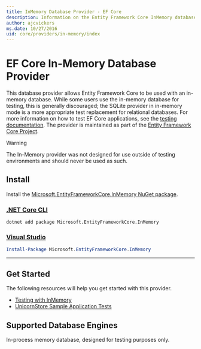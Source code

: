 ```yaml
---
title: InMemory Database Provider - EF Core
description: Information on the Entity Framework Core InMemory database provider
author: ajcvickers
ms.date: 10/27/2016
uid: core/providers/in-memory/index
---
```

# EF Core In-Memory Database Provider

This database provider allows Entity Framework Core to be used with an in-memory database. While some users use the in-memory database for testing, this is generally discouraged; the SQLite provider in in-memory mode is a more appropriate test replacement for relational databases. For more information on how to test EF Core applications, see the [testing documentation](xref:core/testing/index). The provider is maintained as part of the [Entity Framework Core Project](https://github.com/dotnet/efcore).

> [!WARNING]
> The In-Memory provider was not designed for use outside of testing environments and should never be used as such.

## Install

Install the [Microsoft.EntityFrameworkCore.InMemory NuGet package](https://www.nuget.org/packages/Microsoft.EntityFrameworkCore.InMemory/).

### [.NET Core CLI](#tab/dotnet-core-cli)

```dotnetcli
dotnet add package Microsoft.EntityFrameworkCore.InMemory
```

### [Visual Studio](#tab/vs)

```powershell
Install-Package Microsoft.EntityFrameworkCore.InMemory
```

***

## Get Started

The following resources will help you get started with this provider.

* [Testing with InMemory](xref:core/testing/testing-without-the-database#inmemory-provider)
* [UnicornStore Sample Application Tests](https://github.com/rowanmiller/UnicornStore/blob/master/UnicornStore/src/UnicornStore.Tests/Controllers/ShippingControllerTests.cs)

## Supported Database Engines

In-process memory database, designed for testing purposes only.
